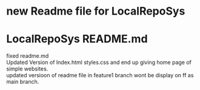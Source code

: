 # new Readme file for LocalRepoSys <br>
# LocalRepoSys README.md<br>
fixed readme.md<br>
Updated Version of Index.html styles.css and end up giving home page of simple websites.<br>
updated versioon of readme file in feature1 branch wont be display on ff as main branch.